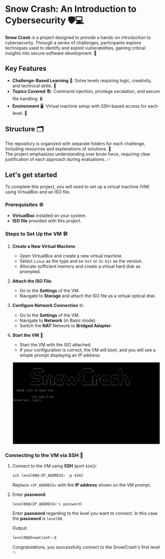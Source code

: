 # Snow Crash: An Introduction to Cybersecurity 🛡️💻

**Snow Crash** is a project designed to provide a hands-on introduction to cybersecurity. Through a series of challenges, participants explore techniques used to identify and exploit vulnerabilities, gaining critical insights into secure software development. 🚀

## Key Features
- **Challenge-Based Learning** 🎯: Solve levels requiring logic, creativity, and technical skills. 🧠
- **Topics Covered** 📚: Command injection, privilege escalation, and secure file handling. 🔒
- **Environment** 🖥️: Virtual machine setup with SSH-based access for each level. 🔑

## Structure 🗂️
The repository is organized with separate folders for each challenge, including resources and explanations of solutions. 📝  
The project emphasizes understanding over brute force, requiring clear justification of each approach during evaluations.  ✅

## Let's get started
To complete this project, you will need to set up a virtual machine (VM) using VirtualBox and an ISO file.

### Prerequisites ⚙️
- **VirtualBox** installed on your system.
- **ISO file** provided with this project.

### Steps to Set Up the VM 🛠️

1. **Create a New Virtual Machine**:
   - Open VirtualBox and create a new virtual machine.
   - Select `Linux` as the type and `64-bit` or `32-bit` as the version.
   - Allocate sufficient memory and create a virtual hard disk as prompted.

2. **Attach the ISO File**:
   - Go to the **Settings** of the VM.
   - Navigate to **Storage** and attach the ISO file as a virtual optical disk.

3. **Configure Network Connection** 🌐:
	- Go to the **Settings** of the VM.
	- Navigate to **Network** (in Basic mode).
	- Switch the **NAT** Network to **Bridged Adapter**.

4. **Start the VM** 🚀:
   - Start the VM with the ISO attached.
   - If your configuration is correct, the VM will boot, and you will see a simple prompt displaying an IP address.
   
	![VM SnowCrash](assets/snowcrash.PNG)

### Connecting to the VM via SSH 🔐

1. Connect to the VM using **SSH** (port `4242`):

	```bash
	ssh level00@<IP_ADDRESS> -p 4242
	```
	Replace `<IP_ADDRESS>` with the **IP address** shown on the VM prompt.

2. Enter **password**: 

	```
	level00@<IP_ADDRESS>'s password:
	```
	Enter **password** regarding to the level you want to connect. In this case the **password** is `level00`.  

	Output:

	```bash
	level00@SnowCrash:~$
	```
	Congratulations, you successfully connect to the SnowCrash's first level ✨
